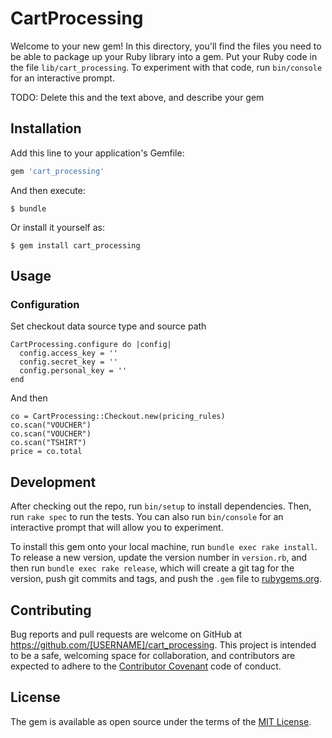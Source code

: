# CartProcessing

Welcome to your new gem! In this directory, you'll find the files you need to be able to package up your Ruby library into a gem. Put your Ruby code in the file `lib/cart_processing`. To experiment with that code, run `bin/console` for an interactive prompt.

TODO: Delete this and the text above, and describe your gem

## Installation

Add this line to your application's Gemfile:

```ruby
gem 'cart_processing'
```

And then execute:

    $ bundle

Or install it yourself as:

    $ gem install cart_processing

## Usage

### Configuration

Set checkout data source type and source path

```
CartProcessing.configure do |config|
  config.access_key = ''
  config.secret_key = ''
  config.personal_key = ''
end
```

And then

```
co = CartProcessing::Checkout.new(pricing_rules)
co.scan("VOUCHER")
co.scan("VOUCHER")
co.scan("TSHIRT")
price = co.total
```

## Development

After checking out the repo, run `bin/setup` to install dependencies. Then, run `rake spec` to run the tests. You can also run `bin/console` for an interactive prompt that will allow you to experiment.

To install this gem onto your local machine, run `bundle exec rake install`. To release a new version, update the version number in `version.rb`, and then run `bundle exec rake release`, which will create a git tag for the version, push git commits and tags, and push the `.gem` file to [rubygems.org](https://rubygems.org).

## Contributing

Bug reports and pull requests are welcome on GitHub at https://github.com/[USERNAME]/cart_processing. This project is intended to be a safe, welcoming space for collaboration, and contributors are expected to adhere to the [Contributor Covenant](http://contributor-covenant.org) code of conduct.

## License

The gem is available as open source under the terms of the [MIT License](https://opensource.org/licenses/MIT).
